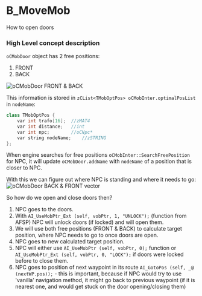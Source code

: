 # B_MoveMob
How to open doors

### High Level concept description

`oCMobDoor` object has 2 free positions:
1. FRONT
2. BACK

![oCMobDoor FRONT & BACK](https://i.ibb.co/zP2K0Cr/Doors-FRONT-and-BACK.png)

This information is stored in `zCList<TMobOptPos> oCMobInter.optimalPosList` in `nodeName`:
```c++
class TMobOptPos {
	var int trafo[16];	//zMAT4
	var int distance;	//int
	var int npc;		//oCNpc*
	var string nodeName;	//zSTRING
};
```

When engine searches for free positions `oCMobInter::SearchFreePosition` for NPC, it will update `oCMobDoor.addName` with `nodeName` of a position that is closer to NPC.

With this we can figure out where NPC is standing and where it needs to go:
![oCMobDoor BACK & FRONT vector](https://i.ibb.co/TPRGyGn/Doors-FRONT-and-BACK-vector.png)

So how do we open and close doors then?
1. NPC goes to the doors.
1. With `AI_UseMobPtr_Ext (self, vobPtr, 1, "UNLOCK");` (function from AFSP) NPC will unlock doors (if locked) and will open them.
1. We will use both free positions (FRONT & BACK) to calculate target position, where NPC needs to go to once doors are open.
1. NPC goes to new calculated target position.
1. NPC will either use `AI_UseMobPtr (self, vobPtr, 0);` function or `AI_UseMobPtr_Ext (self, vobPtr, 0, "LOCK");` if doors were locked before to close them.
1. NPC goes to position of next waypoint in its route `AI_GotoPos (self, _@ (nextWP.pos));` - this is important, because if NPC would try to use 'vanilla' navigation method, it might go back to previous waypoint (if it is nearest one, and would get stuck on the door opening/closing them)

